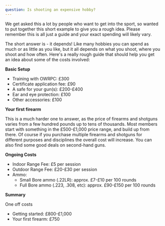 ```yaml
---
question: Is shooting an expensive hobby?
---
```

We get asked this a lot by people who want to get into the sport, so wanted to put together this short example to give you a rough idea. Please remember this is all just a guide and your exact spending will likely vary.

The short answer is - it depends! Like many hobbies you can spend as much or as little as you like, but it all depends on what you shoot, where you shoot and how often. Here's a really rough guide that should help you get an idea about some of the costs involved:

**Basic Setup**
- Training with OWRPC: £300
- Certificate application fee: £90
- A safe for your gun(s): £200-£400
- Ear and eye protection: £100
- Other accessories: £100

**Your first firearm**

This is a much harder one to answer, as the price of firearms and shotguns varies from a few hundred pounds up to tens of thousands. Most members start with something in the £500-£1,000 price range, and build up from there. Of course if you purchase multiple firearms and shotguns for different purposes and disciplines the overall cost will increase. You can also find some good deals on second-hand guns.

**Ongoing Costs**
- Indoor Range Fee: £5 per session
- Outdoor Range Fee: £20-£30 per session
- Ammo:
  - Small Bore ammo (.22LR): approx. £7-£10 per 100 rounds
  - Full Bore ammo (.223, .308, etc): approx. £90-£150 per 100 rounds

**Summary**

One off costs
- Getting started: £800-£1,000
- Your first firearm: £750
